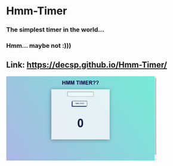 # Hmm-Timer

### The simplest timer in the world... 
### Hmm... maybe not :)))

## Link: https://decsp.github.io/Hmm-Timer/
<img src="./screenshot.png" width=80% height=80%>
